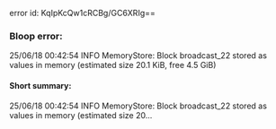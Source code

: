error id: KqIpKcQw1cRCBg/GC6XRIg==
### Bloop error:

25/06/18 00:42:54 INFO MemoryStore: Block broadcast_22 stored as values in memory (estimated size 20.1 KiB, free 4.5 GiB)
#### Short summary: 

25/06/18 00:42:54 INFO MemoryStore: Block broadcast_22 stored as values in memory (estimated size 20...
